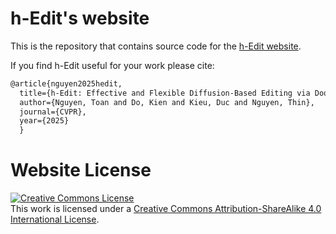 # h-Edit's website

This is the repository that contains source code for the [h-Edit website](https://nktoan.github.io/h-Edit-cvpr25/).

If you find h-Edit useful for your work please cite:
```LaTeX
@article{nguyen2025hedit,
  title={h-Edit: Effective and Flexible Diffusion-Based Editing via Doob's h-Transform},
  author={Nguyen, Toan and Do, Kien and Kieu, Duc and Nguyen, Thin},
  journal={CVPR},
  year={2025}
  }
```

# Website License
<a rel="license" href="http://creativecommons.org/licenses/by-sa/4.0/"><img alt="Creative Commons License" style="border-width:0" src="https://i.creativecommons.org/l/by-sa/4.0/88x31.png" /></a><br />This work is licensed under a <a rel="license" href="http://creativecommons.org/licenses/by-sa/4.0/">Creative Commons Attribution-ShareAlike 4.0 International License</a>.
